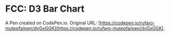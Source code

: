 # FCC:  D3 Bar Chart

A Pen created on CodePen.io. Original URL: [https://codepen.io/rufaro-mutepfa/pen/dyGxGGK](https://codepen.io/rufaro-mutepfa/pen/dyGxGGK).

